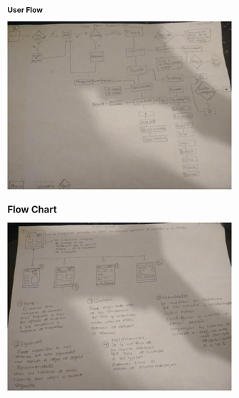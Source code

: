 ### **User Flow**

![User](https://github.com/ReikaMoss/User-Flow/blob/master/Imagenes/IMG_20180822_231421.jpg?raw=true)

## **Flow Chart**

![User](https://github.com/ReikaMoss/User-Flow/blob/master/Imagenes/IMG_20180822_231450.jpg?raw=true)
